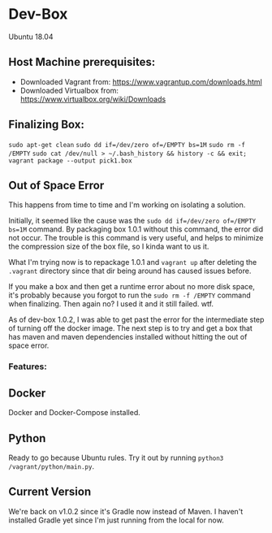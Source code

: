 # Dev-Box

Ubuntu 18.04

## Host Machine prerequisites:
- Downloaded Vagrant from: https://www.vagrantup.com/downloads.html
- Downloaded Virtualbox from: https://www.virtualbox.org/wiki/Downloads

## Finalizing Box:

`sudo apt-get clean`
`sudo dd if=/dev/zero of=/EMPTY bs=1M`
`sudo rm -f /EMPTY`
`sudo cat /dev/null > ~/.bash_history && history -c && exit;`
`vagrant package --output pick1.box`

## Out of Space Error
This happens from time to time and I'm working on isolating a solution.

Initially, it seemed like the cause was the `sudo dd if=/dev/zero of=/EMPTY bs=1M` command. By packaging box 1.0.1 without this command, the error did not occur. The trouble is this command is very useful, and helps to minimize the compression size of the box file, so I kinda want to us it. 

What I'm trying now is to repackage 1.0.1 and `vagrant up` after deleting the `.vagrant` directory since that dir being around has caused issues before.

If you make a box and then get a runtime error about no more disk space, it's probably because you forgot to run the `sudo rm -f /EMPTY` command when finalizing. Then again no? I used it and it still failed. wtf.

As of dev-box 1.0.2, I was able to get past the error for the intermediate step of turning off the docker image. The next step is to try and get a box that has maven and maven dependencies installed without hitting the out of space error.

### Features:

## Docker
Docker and Docker-Compose installed. 

## Python
Ready to go because Ubuntu rules. Try it out by running `python3 /vagrant/python/main.py`.

## Current Version
We're back on v1.0.2 since it's Gradle now instead of Maven. I haven't installed Gradle yet since I'm just running from the local for now.